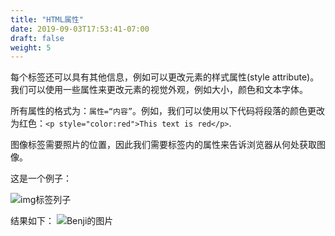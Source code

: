 ```yaml
---
title: "HTML属性"
date: 2019-09-03T17:53:41-07:00
draft: false
weight: 5
---
```


每个标签还可以具有其他信息，例如可以更改元素的样式属性(style attribute)。我们可以使用一些属性来更改元素的视觉外观，例如大小，颜色和文本字体。

所有属性的格式为：`属性=“内容”`。例如，我们可以使用以下代码将段落的颜色更改为红色：`<p style="color:red">This text is red</p>`.

图像标签需要照片的位置，因此我们需要标签内的属性来告诉浏览器从何处获取图像。

这是一个例子：

![img标签列子](../media/attribute-sm.png "img标签列子")

结果如下：
![Benji的图片](https://qyatda.dm.files.1drv.com/y4mTmthbnZl8R4dmLmzkmrlFe1Wg8V1YoXSQp0JIvJJQgPK_IC6O3oWMQXXqUH386u9cNsKg-8kUV8ec4_TvC5eUFUrgkdZeRHJ95uQ0nUbgO_BO3_33cWBUkS9KUqvZhSDYcn9h037DYIPnmUerzBJ1XyjbhSseOhdpDJXya8Cn__51WxOdTygEpsC9NA4NriAZXjTizgUsiNu1qYIo-1B7w?width=495&height=660&cropmode=none "Benji的图片")